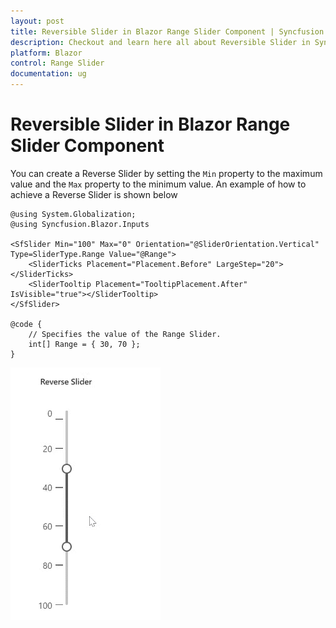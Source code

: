 ```yaml
---
layout: post
title: Reversible Slider in Blazor Range Slider Component | Syncfusion
description: Checkout and learn here all about Reversible Slider in Syncfusion Blazor Range Slider component and more.
platform: Blazor
control: Range Slider
documentation: ug
---
```


# Reversible Slider in Blazor Range Slider Component

You can create a Reverse Slider by setting the `Min` property to the maximum value and the `Max` property to the minimum value. An example of how to achieve a Reverse Slider is shown below

```cshtml
@using System.Globalization;
@using Syncfusion.Blazor.Inputs

<SfSlider Min="100" Max="0" Orientation="@SliderOrientation.Vertical" Type=SliderType.Range Value="@Range">
    <SliderTicks Placement="Placement.Before" LargeStep="20"></SliderTicks>
    <SliderTooltip Placement="TooltipPlacement.After" IsVisible="true"></SliderTooltip>
</SfSlider>

@code {
    // Specifies the value of the Range Slider.
    int[] Range = { 30, 70 };
}
```

![Blazor Reversible Slider](./../images/blazor-reversibleslider.gif)